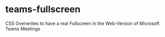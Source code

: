 # teams-fullscreen
CSS Overwrites to have a real Fullscreen in the Web-Version of Microsoft Teams Meetings
